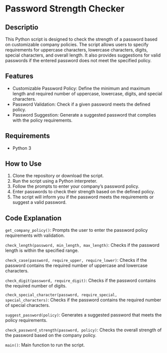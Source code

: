 # Password Strength Checker

## Descriptio
This Python script is designed to check the strength of a password based on customizable company policies. The script allows users to specify requirements for uppercase characters, lowercase characters, digits, special characters, and overall length. It also provides suggestions for valid passwords if the entered password does not meet the specified policy.

## Features
- Customizable Password Policy: Define the minimum and maximum length and required number of uppercase, lowercase, digits, and special characters.
- Password Validation: Check if a given password meets the defined policy.
- Password Suggestion: Generate a suggested password that complies with the policy requirements.

## Requirements
- Python 3
  
## How to Use

1. Clone the repository or download the script.
2. Run the script using a Python interpreter.
3. Follow the prompts to enter your company’s password policy.
4. Enter passwords to check their strength based on the defined policy.
5. The script will inform you if the password meets the requirements or suggest a valid password.

## Code Explanation
`get_company_policy()`: Prompts the user to enter the password policy requirements with validation.

`check_length(password, min_length, max_length)`: Checks if the password length is within the specified range.

`check_case(password, require_upper, require_lower)`: Checks if the password contains the required number of uppercase and lowercase characters.

`check_digit(password, require_digit)`: Checks if the password contains the required number of digits.

`check_special_character(password, require_special, special_characters)`: Checks if the password contains the required number of special characters.

`suggest_password(policy)`: Generates a suggested password that meets the policy requirements.

`check_password_strength(password, policy)`: Checks the overall strength of the password based on the company policy.

`main()`: Main function to run the script.
